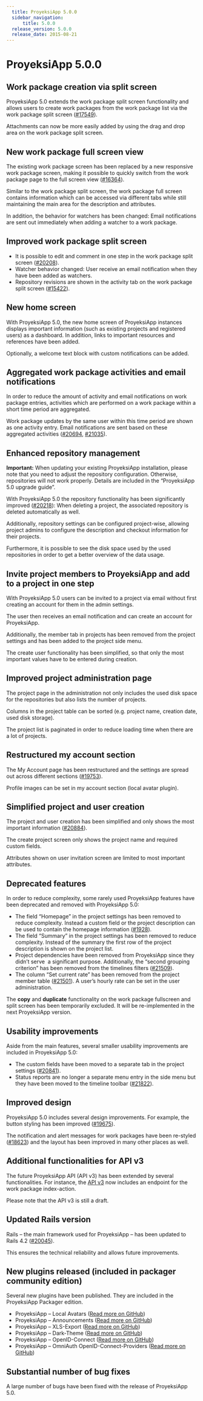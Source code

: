 ```yaml
---
  title: ProyeksiApp 5.0.0
  sidebar_navigation:
      title: 5.0.0
  release_version: 5.0.0
  release_date: 2015-08-21
---
```



# **ProyeksiApp 5.0.0**

## **Work package creation via split screen**

ProyeksiApp 5.0 extends the work package split screen functionality and
allows users to create work packages from the work package list via the
work package split screen
([\#17549](https://community.proyeksiapp.com/work_packages/17549/activity)).

Attachments can now be more easily added by using the drag and drop area
on the work package split screen.



## **New work package full screen view**

The existing work package screen has been replaced by a new responsive
work package screen, making it possible to quickly switch from the work
package page to the full screen view
([\#16364](https://community.proyeksiapp.com/work_packages/16364/activity)).

Similar to the work package split screen, the work package full screen
contains information which can be accessed via different tabs while
still maintaining the main area for the description and attributes.

In addition, the behavior for watchers has been changed: Email
notifications are sent out immediately when adding a watcher to a work
package.



## **Improved work package split screen**

  - It is possible to edit and comment in one step in the work package
    split screen
    ([\#20208](https://community.proyeksiapp.com/work_packages/20208/activity)).
  - Watcher behavior changed: User receive an email notification when
    they have been added as watchers.
  - Repository revisions are shown in the activity tab on the work
    package split screen
    ([\#15422](https://community.proyeksiapp.com/work_packages/15422/activity)).



## **New home screen**

With ProyeksiApp 5.0, the new home screen of ProyeksiApp instances
displays important information (such as existing projects and registered
users) as a dashboard. In addition, links to important resources and
references have been added.

Optionally, a welcome text block with custom notifications can be added.



## **Aggregated work package activities and email notifications**

In order to reduce the amount of activity and email notifications on
work package entries, activities which are performed on a work package
within a short time period are aggregated.

Work package updates by the same user within this time period are shown
as one activity entry. Email notifications are sent based on these
aggregated
activities ([\#20694](https://community.proyeksiapp.com/work_packages/20694/activity),
[\#21035](https://community.proyeksiapp.com/work_packages/21035/activity)).



## **Enhanced repository management**

**Important:** When updating your existing ProyeksiApp installation,
please note that you need to adjust the repository configuration.
Otherwise, repositories will not work properly. Details are included in
the “ProyeksiApp 5.0 upgrade guide”.

With ProyeksiApp 5.0 the repository functionality has been significantly
improved
([\#20218](https://community.proyeksiapp.com/work_packages/20218/activity)):
When deleting a project, the associated repository is deleted
automatically as well.

Additionally, repository settings can be configured project-wise,
allowing project admins to configure the description and checkout
information for their projects.

Furthermore, it is possible to see the disk space used by the used
repositories in order to get a better overview of the data usage.



## **Invite project members to ProyeksiApp and add to a project in one step**

With ProyeksiApp 5.0 users can be invited to a project via email without
first creating an account for them in the admin settings.

The user then receives an email notification and can create an account
for ProyeksiApp.

Additionally, the member tab in projects has been removed from the
project settings and has been added to the project side menu.

The create user functionality has been simplified, so that only the most
important values have to be entered during creation.



## **Improved project administration page**

The project page in the administration not only includes the used disk
space for the repositories but also lists the number of projects.

Columns in the project table can be sorted (e.g. project name, creation
date, used disk storage).

The project list is paginated in order to reduce loading time when there
are a lot of projects.



## **Restructured my account section**

The My Account page has been restructured and the settings are spread
out across different sections
([\#19753](https://community.proyeksiapp.com/work_packages/19753/activity)).

Profile images can be set in my account section (local avatar plugin).



## **Simplified project and user creation**

The project and user creation has been simplified and only shows the
most important information
([\#20884](https://community.proyeksiapp.com/work_packages/20884/activity)).

The create project screen only shows the project name and required
custom fields.

Attributes shown on user invitation screen are limited to most important
attributes.



## **Deprecated features**

In order to reduce complexity, some rarely used ProyeksiApp features
have been deprecated and removed with ProyeksiApp 5.0:

  - The field “Homepage” in the project settings has been removed to
    reduce complexity. Instead a custom field or the project description
    can be used to contain the homepage information
    ([\#1928](https://community.proyeksiapp.com/work_packages/1928/activity)).
  - The field “Summary” in the project settings has been removed to
    reduce complexity. Instead of the summary the first row of the
    project description is shown on the project list.
  - Project dependencies have been removed from ProyeksiApp since they
    didn’t serve  a significant purpose. Additionally, the “second
    grouping criterion” has been removed from the timelines filters
    ([\#21509](https://community.proyeksiapp.com/work_packages/21509/activity)).
  - The column “Set current rate” has been removed from the project
    member table
    ([\#21501](https://community.proyeksiapp.com/work_packages/21501/activity)).
    A user’s hourly rate can be set in the user administration.

The **copy** and **duplicate** functionality on the work package
fullscreen and split screen has been temporarily excluded. It will be
re-implemented in the next ProyeksiApp version.

## **Usability improvements**

Aside from the main features, several smaller usability improvements are
included in ProyeksiApp 5.0:

  - The custom fields have been moved to a separate tab in the project
    settings
    ([\#20841](https://community.proyeksiapp.com/work_packages/20841/activity)).
  - Status reports are no longer a separate menu entry in the side menu
    but they have been moved to the timeline
    toolbar ([\#21822](https://community.proyeksiapp.com/work_packages/21822/activity)).

## **Improved design**

ProyeksiApp 5.0 includes several design improvements. For example, the
button styling has been improved
([\#19675](https://community.proyeksiapp.com/work_packages/19675/activity)).

The notification and alert messages for work packages have been
re-styled
([\#18623](https://community.proyeksiapp.com/work_packages/18623/activity))
and the layout has been improved in many other places as well.

## **Additional functionalities for API v3**

The future ProyeksiApp API (API v3) has been extended by several
functionalities. For instance, the [API
v3](../../api/) now includes an
endpoint for the work package index-action.

Please note that the API v3 is still a draft.

## **Updated Rails version**

Rails – the main framework used for ProyeksiApp – has been updated to
Rails 4.2
([\#20045](https://community.proyeksiapp.com/work_packages/20045/activity)).

This ensures the technical reliability and allows future improvements.

## **New plugins released (included in packager community edition)**

Several new plugins have been published. They are included in the
ProyeksiApp Packager edition.

  - ProyeksiApp – Local Avatars ([Read more on
    GitHub](https://www.github.com/finnlabs/proyeksiapp-local_avatars))
  - ProyeksiApp – Announcements ([Read more on
    GitHub](https://www.github.com/finnlabs/proyeksiapp-announcements))
  - ProyeksiApp – XLS-Export ([Read more on
    GitHub](https://www.github.com/finnlabs/proyeksiapp-xls_export))
  - ProyeksiApp – Dark-Theme ([Read more on
    GitHub](https://www.github.com/finnlabs/proyeksiapp-themes-dark))
  - ProyeksiApp – OpenID-Connect ([Read more on
    GitHub](https://www.github.com/finnlabs/proyeksiapp-openid_connect))
  - ProyeksiApp – OmniAuth OpenID-Connect-Providers ([Read more on
    GitHub](https://www.github.com/finnlabs/omniauth-openid-connect))

## **Substantial number of bug fixes**

A large number of bugs have been fixed with the release of ProyeksiApp
5.0.


